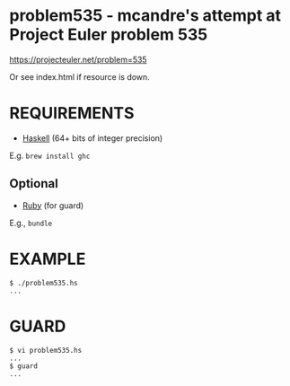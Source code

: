 # problem535 - mcandre's attempt at Project Euler problem 535

https://projecteuler.net/problem=535

Or see index.html if resource is down.

# REQUIREMENTS

* [Haskell](https://www.haskell.org/) (64+ bits of integer precision)

E.g. `brew install ghc`

## Optional

* [Ruby](http://www.ruby-lang.org/en/) (for guard)

E.g., `bundle`

# EXAMPLE

```
$ ./problem535.hs
...
```

# GUARD

```
$ vi problem535.hs
...
$ guard
...
```
